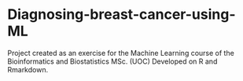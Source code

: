 # Diagnosing-breast-cancer-using-ML
Project created as an exercise for the Machine Learning course of the Bioinformatics and Biostatistics MSc. (UOC)
Developed on R and Rmarkdown.
